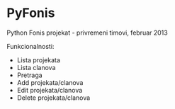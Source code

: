 PyFonis
=======

Python Fonis projekat - privremeni timovi, februar 2013

Funkcionalnosti:
- Lista projekata
- Lista clanova
- Pretraga
- Add projekata/clanova
- Edit projekata/clanova
- Delete projekata/clanova